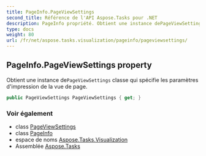 ```yaml
---
title: PageInfo.PageViewSettings
second_title: Référence de l'API Aspose.Tasks pour .NET
description: PageInfo propriété. Obtient une instance dePageViewSettings classe qui spécifie les paramètres dimpression de la vue de page.
type: docs
weight: 80
url: /fr/net/aspose.tasks.visualization/pageinfo/pageviewsettings/
---
```

## PageInfo.PageViewSettings property

Obtient une instance de`PageViewSettings` classe qui spécifie les paramètres d'impression de la vue de page.

```csharp
public PageViewSettings PageViewSettings { get; }
```

### Voir également

* class [PageViewSettings](../../pageviewsettings/)
* class [PageInfo](../)
* espace de noms [Aspose.Tasks.Visualization](../../pageinfo/)
* Assemblée [Aspose.Tasks](../../../)


